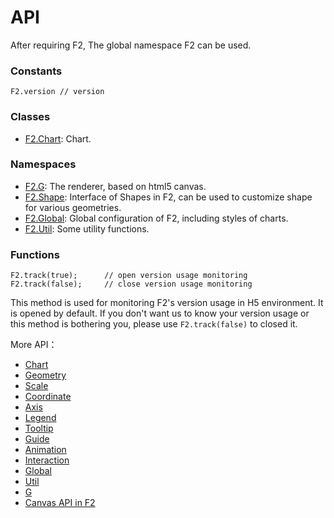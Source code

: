 # API

After requiring F2, The global namespace F2 can be used.

### Constants

```text
F2.version // version
```

### Classes

* [F2.Chart](chart/): Chart.

### Namespaces

* [F2.G](g/): The renderer, based on html5 canvas.
* [F2.Shape](../developer/shape.md): Interface of Shapes in F2, can be used to customize shape for various geometries.
* [F2.Global](global.md): Global configuration of F2, including styles of charts.
* [F2.Util](util.md): Some utility functions.

### Functions

```text
F2.track(true);      // open version usage monitoring
F2.track(false);     // close version usage monitoring
```

This method is used for monitoring F2's version usage in H5 environment. It is opened by default. If you don't want us to know your version usage or this method is bothering you, please use `F2.track(false)` to closed it.

More API：

* [Chart](chart/)
* [Geometry](chart/geometry.md)
* [Scale](chart/scale.md)
* [Coordinate](chart/coordinate.md)
* [Axis](chart/axis.md)
* [Legend](chart/legend.md)
* [Tooltip](chart/tooltip.md)
* [Guide](chart/guide.md)
* [Animation](chart/animation.md)
* [Interaction](chart/interaction/)
* [Global](global.md)
* [Util](util.md)
* [G](g/)
* [Canvas API in F2](canvas-api-in-f2.md)



